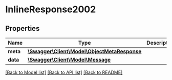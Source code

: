 # InlineResponse2002

## Properties
Name | Type | Description | Notes
------------ | ------------- | ------------- | -------------
**meta** | [**\Swagger\Client\Model\ObjectMetaResponse**](ObjectMetaResponse.md) |  | [optional] 
**data** | [**\Swagger\Client\Model\Message**](Message.md) |  | [optional] 

[[Back to Model list]](../README.md#documentation-for-models) [[Back to API list]](../README.md#documentation-for-api-endpoints) [[Back to README]](../README.md)


